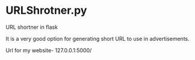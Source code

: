 # URLShrotner.py
URL shortner in flask

It is a very good option for generating short URL to use in advertisements.

Url for my website-
127.0.0.1:5000/

